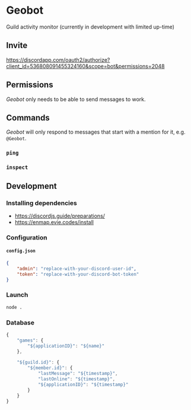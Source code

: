 # Geobot
Guild activity monitor
(currently in development with limited up-time)

## Invite
https://discordapp.com/oauth2/authorize?client_id=536808091455324160&scope=bot&permissions=2048

## Permissions
*Geobot* only needs to be able to send messages to work.

## Commands
*Geobot* will only respond to messages that start with a mention for it, e.g. `@Geobot`.

### `ping`

### `inspect`

## Development

### Installing dependencies

* https://discordjs.guide/preparations/
* https://enmap.evie.codes/install

### Configuration

#### `config.json`

```json
{
    "admin": "replace-with-your-discord-user-id",
    "token": "replace-with-your-discord-bot-token"
}
```

### Launch

```sh
node .
```

### Database

```js
{
    "games": {
        "${applicationID}": "${name}"
    },
    
    "${guild.id}": {
        "${member.id}": {
            "lastMessage": "${timestamp}",
            "lastOnline": "${timestamp}",
            "${applicationID}": "${timestamp}"
        }
    }
}
```